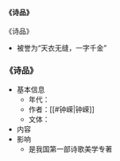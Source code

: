 #### 《诗品》

《诗品》
- 被誉为“天衣无缝，一字千金”

### 《诗品》
- 基本信息
	- 年代：
	- 作者：[[#钟嵘|钟嵘]]
	- 文体：
- 内容
- 影响
	- 是我国第一部诗歌美学专著